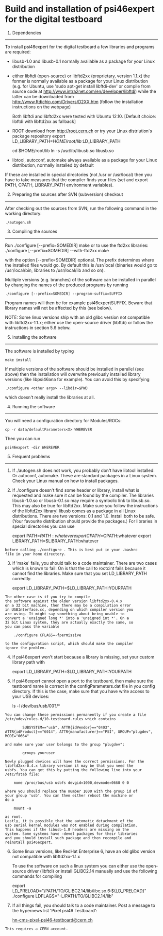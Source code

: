 Build and installation of psi46expert for the digital testboard
===============================================================

1. Dependencies
---------------
To install psi46expert for the digital testboard a few libraries and programs are required:

  - libusb-1.0 and libusb-0.1
    normally available as a package for your Linux distribution

  - either libftdi (open-source) or libftd2xx (proprietary, version
    1.1.x) the former is normally available as a package for your
    Linux distribution (e.g. for Ubuntu, use 'sudo apt-get install
    libftdi-dev' or compile from source code at
    http://www.intra2net.com/en/developer/libftdi) while the latter
    can be downloaded from http://www.ftdichip.com/Drivers/D2XX.htm
    (follow the installation instructions on the webpage)

    Both libftdi and libftd2xx were tested with Ubuntu 12.10.
    [Default choice: libftdi with libftd2xx as fallback]

  - ROOT
    download from http://root.cern.ch or try your Linux distriution's
    package repository
    export LD_LIBRARY_PATH=$HOME/root/lib:$LD_LIBRARY_PATH

    cd $HOME/root/lib
    ln -s /usr/lib/libusb.so libusb.so

  - libtool, autoconf, automake
    always available as a package for your Linux distribution,
    normally installed by default

If these are installed in special directories (not /usr or /usr/local)
then you have to take measures that the compiler finds your files
(set and export PATH, CPATH, LIBRARY_PATH environment variables).

2. Preparing the sources after SVN (subversion) checkout
--------------------------------------------------------
After checking out the sources from SVN, run the following command
in the working directory:

	./autogen.sh

3. Compiling the sources
------------------------
Run
	./configure [--prefix=SOMEDIR]
	make
or to use the ftd2xx libraries:
	./configure [--prefix=SOMEDIR] --with-ftd2xx
	make

with the option [--prefix=SOMEDIR] optional. The prefix determines
where the installed files would go. By default this is /usr/local
(binaries would go to /usr/local/bin, libraries to /usr/local/lib
and so on).

Multiple versions (e.g. branches) of the software can be installed
in parallel by changing the names of the produced programs by
running

	./configure [--prefix=SOMEDIR] --program-suffix=SUFFIX

Program names will then be for example psi46expertSUFFIX. Beware
that library names will not be affected by this (see below).

NOTE: Some linux versions ship with an old glibc version not
compatible with libftd2xx-1.1.x; either use the open-source driver
(libftdi) or follow the instructions in section 5.6 below.


5. Installing the software
--------------------------
The software is installed by typing

	make install

If multiple versions of the software should be installed in
parallel (see above) then the installation will overwrite
previously installed library versions (like libpsi46ana for
example). You can avoid this by specifying

	./configure <other args> --libdir=$PWD

which doesn't really install the libraries at all.

4. Running the software
-----------------------
You will need a configuration directory for Modules/ROCs:

	cp -r data/defaultParameters<X> WHEREVER

Then you can run

	psi46expert -dir WHEREVER

5. Frequent problems
--------------------
  1.	If ./autogen.sh does not work, you probably don't have
  	libtool installed. Or autoconf, automake. These are
  	standard packages in a Linux system. Check your Linux
  	manual on how to install packages.

  2.	If ./configure doesn't find some header or library,
	install what is requested and make sure it can be found
	by the compiler. The libraries libusb-1.0.so or libusb-0.1.so
	may require a symbolic link to libusb.so. This may also be
	true for libftd2xx. Make sure you follow the instructions of
	the libftd2xx library! libusb comes as a package in all Linux
	distributions. There are two versions: 0.1 and 1.0. Install
	both to be safe. (Your favourite distribution should provide
	the packages.)
	For libraries in special directories you can use

		export PATH=$PATH:whatever
		export CPATH=$CPATH:whatever
		export LIBRARY_PATH=$LIBRARY_PATH:whatever

	before calling ./configure . This is best put in your .bashrc
	file in your home directory.

  3.	If 'make' fails, you should talk to a code maintainer. There
  	are two cases which is known to fail: On is that the call to
  	rootcint fails because it cannot find the libraries. Make sure
  	that you set LD_LIBRARY_PATH correctly:

  		export LD_LIBRARY_PATH=$LD_LIBRARY_PATH:YOURPATH

  	The other case is if you try to compile
  	the software against the older version libftd2xx-0.4.x
  	on a 32 bit machine, then there may be a compilation error
  	in USBInterface.cc, depending on which compiler version you
  	are using. It might say something about being unable to
  	convert a 'unsigned long *' into a 'unsigned int *'. On a
  	32 bit Linux system, they are actually exactly the same, so
  	you can pass the variable

  		./configure CFLAGS=-fpermissive

  	to the configuration script, which should make the compiler
  	ignore the problem.

  4.	If psi46expert won't start because a library is missing,
  	set your custom library path with

  		export LD_LIBRARY_PATH=$LD_LIBRARY_PATH:YOURPATH

  5.	If psi46expert cannot open a port to the testboard, then
  	make sure the testboard name is correct in the configParameters.dat
  	file in you config directory. If this is the case, make
  	sure that you have write access to your USB devices:

  		ls -l /dev/bus/usb/00?/*

  	You can change these permissions permanently if you create a file
  	/etc/udev/rules.d/10-testboard.rules which contains

	        SUBSYSTEM=="usb", ATTR{idVendor}=="0403", ATTR{idProduct}=="6014", ATTR{manufacturer}=="PSI", GROUP="plugdev", MODE="0664"

  	and make sure your user belongs to the group "plugdev":

	        groups youruser

	Newly plugged devices will have the correct permissions. For the
  	libftd2xx-0.4.x library version it may be that you need the
  	usbfs. You can get this by putting the following line into your
  	/etc/fstab file:

  		none /proc/bus/usb usbfs devgid=1000,devmode=0660 0 0

  	where you should replace the number 1000 with the group id of
  	your group 'usb'. You can then either reboot the machine or
  	do a

  		mount -a

  	as root.
  	Lastly, it is possible that the automatic detachment of the
  	usb serial kernel modules was not enabled during compilation.
  	This happens if the libusb-1.0 headers are missing on the
  	system. Some systems have -devel packages for their libraries
  	and you should install such package and then recompile and
  	reinstall psi46expert.

  6.    Some linux versions, like RedHat Enterprise 6, have an old glibc
        version not compatible with libftd2xx-1.1.x

        To use the software on such a linux system you can either use
        the open-source driver (libftdi) or install GLIBC2.14 manually
        and use the following commands for compiling

         export LD_PRELOAD="/PATH/TO/GLIBC2.14/lib/libc.so.6:${LD_PRELOAD}"
         ./configure LDFLAGS="-L/PATH/TO/GLIBC2.14/lib"
 
  7.	If all things fail, you should talk to a code maintainer. Post
  	a message to the hypernews list 'Pixel psi46 Testboard':

  		hn-cms-pixel-psi46-testboard@cern.ch

  	This requires a CERN account.
